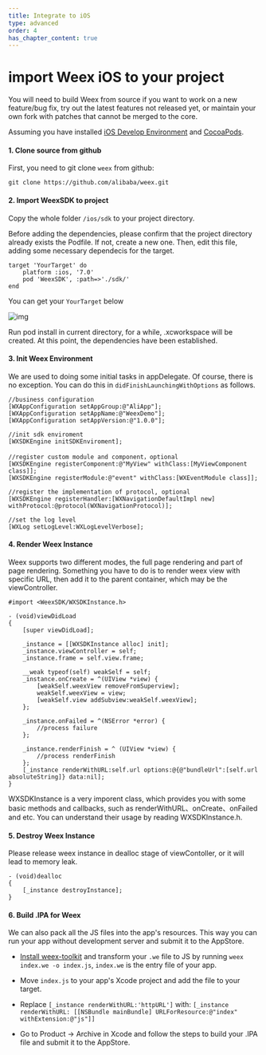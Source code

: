 ```yaml
---
title: Integrate to iOS
type: advanced
order: 4
has_chapter_content: true
---
```


# import Weex iOS to your project

You will need to build Weex from source if you want to work on a new feature/bug fix, try out the latest features not released yet, or maintain your own fork with patches that cannot be merged to the core.

Assuming you have installed [iOS Develop Environment](https://developer.apple.com/library/ios/documentation/IDEs/Conceptual/AppStoreDistributionTutorial/Setup/Setup.html) and [CocoaPods](https://guides.cocoapods.org/using/getting-started.html). 

#### 1. Clone source from github

First, you need to git clone `weex` from github:

```
git clone https://github.com/alibaba/weex.git
```
#### 2. Import WeexSDK to project

Copy the whole folder `/ios/sdk` to your project directory.

Before adding the dependencies, please confirm that the project directory already exists the Podfile. If not, create a new one. Then, edit this file, adding some necessary dependecis for the target.

``` 
target 'YourTarget' do
	platform :ios, '7.0'
	pod 'WeexSDK', :path=>'./sdk/'
end
```
You can get your `YourTarget` below

![img](//img4.tbcdn.cn/L1/461/1/4d9f4d6a8441b44e4816c7778627824fb72c58de)

Run pod install in current directory, for a while, .xcworkspace will be created.  At this point, the dependencies have been established.

#### 3. Init Weex Environment
We are used to doing some initial tasks in appDelegate. Of course, there is no exception. You can do this in `didFinishLaunchingWithOptions` as follows.

```
//business configuration
[WXAppConfiguration setAppGroup:@"AliApp"];
[WXAppConfiguration setAppName:@"WeexDemo"];
[WXAppConfiguration setAppVersion:@"1.0.0"];

//init sdk enviroment   
[WXSDKEngine initSDKEnviroment];
 
//register custom module and component，optional
[WXSDKEngine registerComponent:@"MyView" withClass:[MyViewComponent class]];
[WXSDKEngine registerModule:@"event" withClass:[WXEventModule class]];

//register the implementation of protocol, optional
[WXSDKEngine registerHandler:[WXNavigationDefaultImpl new] withProtocol:@protocol(WXNavigationProtocol)];

//set the log level    
[WXLog setLogLevel:WXLogLevelVerbose];

```

#### 4. Render Weex Instance
Weex supports two different modes, the full page rendering and part of page rendering. 
Something you have to do is to render weex view with specific URL, then add it to the parent container, which may be the viewController.

```
#import <WeexSDK/WXSDKInstance.h>

- (void)viewDidLoad 
{
	[super viewDidLoad];
	
	_instance = [[WXSDKInstance alloc] init];
	_instance.viewController = self;
    _instance.frame = self.view.frame; 
    
    __weak typeof(self) weakSelf = self;
    _instance.onCreate = ^(UIView *view) {
        [weakSelf.weexView removeFromSuperview];
        weakSelf.weexView = view;
        [weakSelf.view addSubview:weakSelf.weexView];
    };
    
    _instance.onFailed = ^(NSError *error) {
    	//process failure
    };
    
    _instance.renderFinish = ^ (UIView *view) {
    	//process renderFinish
    };
    [_instance renderWithURL:self.url options:@{@"bundleUrl":[self.url absoluteString]} data:nil];
}
```
WXSDKInstance is a very imporent class, which provides you with some basic methods and callbacks, such as renderWithURL、onCreate、onFailed and etc. You can understand their usage by reading WXSDKInstance.h.


#### 5. Destroy Weex Instance

Please release weex instance in dealloc stage of viewContoller, or it will lead to memory leak.

```
- (void)dealloc
{
    [_instance destroyInstance];
}
```

#### 6. Build .IPA for Weex

We can also pack all the JS files into the app's resources. This way you can run your app without development server and submit it to the AppStore.

* [Install weex-toolkit](https://github.com/alibaba/weex_toolchain/tree/master/toolkit) and transform your `.we` file to JS by running `weex index.we -o index.js`, `index.we` is the entry file of your app.
* Move `index.js` to your app's Xcode project and add the file to your target.
* Replace `[_instance renderWithURL:'httpURL']` with: `[_instance renderWithURL: [[NSBundle mainBundle] URLForResource:@"index" withExtension:@"js"]]`

* Go to Product -> Archive in Xcode and follow the steps to build your .IPA file and submit it to the AppStore.
